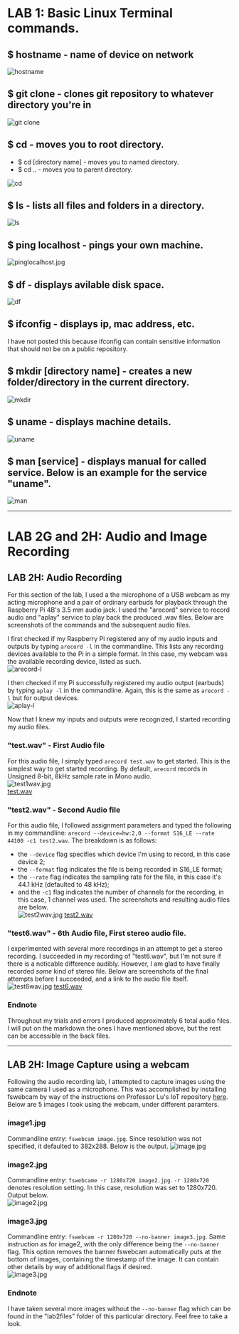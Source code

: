 
# LAB 1: Basic Linux Terminal commands.  

## $ hostname - name of device on network  
![hostname](lab1_images/hostname.jpg)  

## $ git clone - clones git repository to whatever directory you're in  
![git clone](lab1_images/gitclone.jpg)  

## $ cd - moves you to root directory.
- $ cd [directory name] - moves you to named directory.  
- $ cd .. - moves you to parent directory. 
 
![cd](lab1_images/cd..ls.jpg)  

## $ ls - lists all files and folders in a directory.  
![ls](lab1_images/ls_and_mv.jpg)  

## $ ping localhost - pings your own machine.
![pinglocalhost.jpg](lab1_images/pinglocalhost.jpg)  

## $ df - displays avilable disk space.  
![df](lab1_images/df.jpg)  

## $ ifconfig - displays ip, mac address, etc. 
I have not posted this because ifconfig can contain sensitive information that should not be on a public repository.  

## $ mkdir [directory name] - creates a new folder/directory in the current directory. 
![mkdir](lab1_images/mkdir.jpg)  

## $ uname - displays machine details.
![uname](lab1_images/uname.jpg)  

## $ man [service] - displays manual for called service. Below is an example for the service "uname".
![man](lab1_images/man.jpg)  

---  
# LAB 2G and 2H: Audio and Image Recording  
## LAB 2H: Audio Recording 
For this section of the lab, I used a the microphone of a USB webcam as my acting microphone and a pair of ordinary earbuds for playback through the Raspberry Pi 4B's 3.5 mm audio jack. I used the "arecord" service to record audio and "aplay" service to play back the produced .wav files. Below are screenshots of the commands and the subsequent audio files.

I first checked if my Raspberry Pi registered any of my audio inputs and outputs by typing `arecord -l` in the commandline. This lists any recording devices available to the Pi in a simple format. In this case, my webcam was the available recording device, listed as such.  
![arecord-l](lab2files/arecord-l.jpg)  

I then checked if my Pi successfully registered my audio output (earbuds) by typing `aplay -l` in the commandline. Again, this is the same as `arecord -l` but for output devices.  
![aplay-l](lab2files/aplay-l.jpg)  

Now that I knew my inputs and outputs were recognized, I started recording my audio files.

### "test.wav" - First Audio file
For this audio file, I simply typed `arecord test.wav` to get started. This is the simplest way to get started recording. By default, `arecord` records in Unsigned 8-bit, 8kHz sample rate in Mono audio.  
![test1wav.jpg](lab2files/test1wav.jpg)  
[test.wav](lab2files/test.wav)

### "test2.wav" - Second Audio file
For this audio file, I followed assignment parameters and typed the following in my commandline: 
`arecord --device=hw:2,0 --format S16_LE --rate 44100 -c1 test2.wav`. 
The breakdown is as follows: 
 - the `--device` flag specifies which device I'm using to record, in this case device 2; 
 - the `--format` flag indicates the file is being recorded in S16_LE format; 
 - the `--rate` flag indicates the sampling rate for the file, in this case it's 44.1 kHz (defaulted to 48 kHz);
 - and the `-c1` flag indicates the number of channels for the recording, in this case, 1 channel was used. 
The screenshots and resulting audio files are below.   
![test2wav.jpg](lab2files/test2wav.jpg) 
[test2.wav](lab2files/test2.wav) 

### "test6.wav" - 6th Audio file, First stereo audio file.  
I experimented with several more recordings in an attempt to get a stereo recording. I succeeded in my recording of "test6.wav", but I'm not sure if there is a noticable difference audibly. However, I am glad to have finally recorded *some* kind of stereo file. Below are screenshots of the final attempts before I succeeded, and a link to the audio file itself. 
![test6wav.jpg](lab2files/test6wav.jpg)
[test6.wav](lab2files/test6.wav)

### Endnote
Throughout my trials and errors I produced approximately 6 total audio files. I will put on the markdown the ones I have mentioned above, but the rest can be accessible in the back files.

---
## LAB 2H: Image Capture using a webcam 
Following the audio recording lab, I attempted to capture images using the same camera I used as a microphone. This was accomplished by installing fswebcam by way of the instructions on Professor Lu's IoT repository [here](https://github.com/kevinwlu/iot/tree/master/lesson2#connect-a-usb-webcam-to-raspberry-pi-install-fswebcam-and-save-images). Below are 5 images I took using the webcam, under different paramters.

### image1.jpg
Commandline entry: `fswebcam image.jpg`. Since resolution was not specified, it defaulted to 382x288. Below is the output.
![image.jpg](lab2files/image.jpg)

### image2.jpg
Commandline entry: `fswebcame -r 1280x720 image2.jpg`. `-r 1280x720` denotes resolution setting. In this case, resolution was set to 1280x720. Output below.  
![image2.jpg](lab2files/image2.jpg)

### image3.jpg
Commandline entry: `fswebcam -r 1280x720 --no-banner image3.jpg`. Same instruction as for image2, with the only difference being the `--no-banner` flag. This option removes the banner fswebcam automatically puts at the bottom of images, containing the timestamp of the image. It can contain other details by way of additional flags if desired.  
![image3.jpg](lab2files/image3.jpg)

### Endnote
I have taken several more images without the `--no-banner` flag which can be found in the "lab2files" folder of this particular directory. Feel free to take a look.


